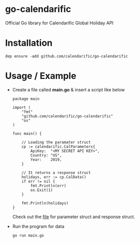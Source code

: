 # go-calendarific

Official Go library for Calendarific Global Holiday API

# Installation

```
dep ensure -add github.com/calendarific/go-calendarific
```

# Usage / Example

+ Create a file called **main.go** & insert a script like below
    ```
    package main
    
    import (
    	"fmt"
    	"github.com/calendarific/go-calendarific"
    	"os"
    )
    
    func main() {
    
        // Loading the paramater struct
    	cp := calendarific.CalParameters{
    		ApiKey:  "<MY SECRET API KEY>",
    		Country: "US",
    		Year:    2019,
    	}
    	
    	// It returns a response struct
    	holidays, err := cp.CalData()
    	if err != nil {
    		fmt.Println(err)
    		os.Exit(1)
    	}
    	
    	fmt.Println(holidays)
    }
    ```

    Check out the [file](https://github.com/calendarific/go-calendarific/blob/master/main.go) for parameter struct and response struct.

+ Run the program for data
    ```
    go run main.go
    ```

